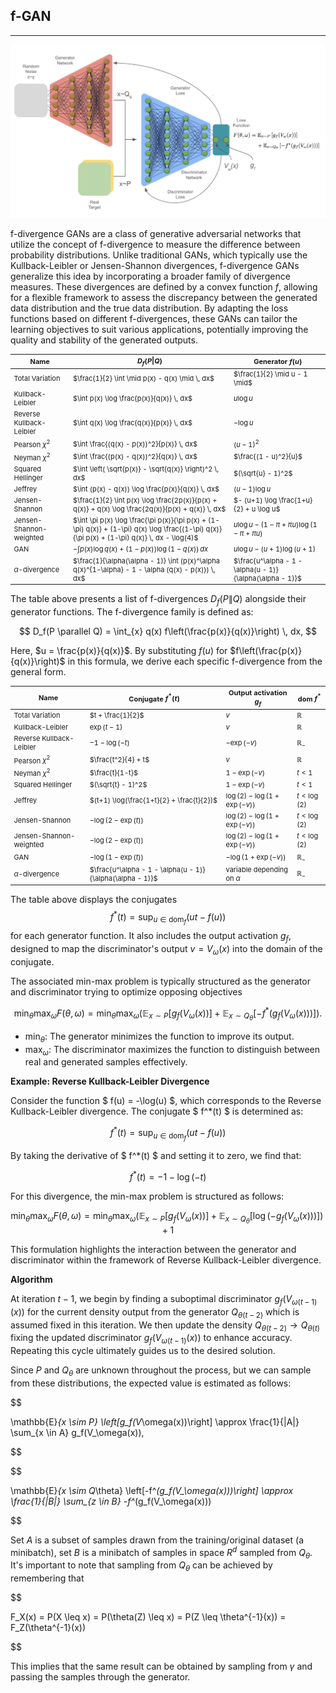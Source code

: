 ## f-GAN

---

![alt text](https://github.com/StefanoPenazzi2/StefanoPenazzi2.github.io/blob/main/imgs/fgans/fgans_architecture.png?raw=true)


f-divergence GANs are a class of generative adversarial networks that utilize the concept of f-divergence
to measure the difference between probability distributions. Unlike traditional GANs, which typically use
the Kullback-Leibler or Jensen-Shannon divergences, f-divergence GANs generalize this idea by incorporating
a broader family of divergence measures. These divergences are defined by a convex function $f$, allowing
for a flexible framework to assess the discrepancy between the generated data distribution and the true
data distribution. By adapting the loss functions based on different f-divergences, these GANs can tailor
the learning objectives to suit various applications, potentially improving the quality and stability
of the generated outputs.


<style scoped>
table {
  font-size: 11px;
}
</style>

| Name                    | $D_f(P \| Q)$                                                                                                                                  | Generator $f(u)$                                          |
|-------------------------|------------------------------------------------------------------------------------------------------------------------------------------------|-----------------------------------------------------------|
| Total Variation         | $\frac{1}{2} \int \mid p(x) - q(x) \mid \, dx$                                                                                                 | $\frac{1}{2} \mid u - 1 \mid$                                 |
| Kullback-Leibler        | $\int p(x) \log \frac{p(x)}{q(x)} \, dx$                                                                                                       | $u \log u$                                                |
| Reverse Kullback-Leibler | $\int q(x) \log \frac{q(x)}{p(x)} \, dx$                                                                                                       | $-\log u$                                                 |
| Pearson $\chi^2$      | $\int \frac{(q(x) - p(x))^2}{p(x)} \, dx$                                                                                                      | $(u - 1)^2$                                               |
| Neyman $\chi^2$       | $\int \frac{(p(x) - q(x))^2}{q(x)} \, dx$                                                                                                      | $\frac{(1 - u)^2}{u}$                                     |
| Squared Hellinger       | $\int \left( \sqrt{p(x)} - \sqrt{q(x)} \right)^2 \, dx$                                                                                        | $(\sqrt{u} - 1)^2$                                        |
| Jeffrey                 | $\int (p(x) - q(x)) \log \frac{p(x)}{q(x)} \, dx$                                                                                              | $(u - 1) \log u$                                          |
| Jensen-Shannon          | $\frac{1}{2} \int p(x) \log \frac{2p(x)}{p(x) + q(x)} + q(x) \log \frac{2q(x)}{p(x) + q(x)} \, dx$                                             | $- (u+1) \log \frac{1+u}{2} + u \log u$                   |
| Jensen-Shannon-weighted | $\int \pi p(x) \log \frac{\pi p(x)}{\pi p(x) + (1-\pi) q(x)} + (1-\pi) q(x) \log \frac{(1-\pi) q(x)}{\pi p(x) + (1-\pi) q(x)} \, dx - \log(4)$ | $u \log u - (1 - \pi + \pi u) \log(1 - \pi + \pi u)$      |
| GAN                     | $- \int p(x) \log q(x) + (1 - p(x)) \log(1 - q(x)) \, dx$                                                                                      | $u \log u - (u + 1) \log (u + 1)$                         |
| $\alpha$-divergence   | $\frac{1}{\alpha(\alpha - 1)} \int (p(x)^\alpha q(x)^{1-\alpha} - 1 - \alpha (q(x) - p(x))) \, dx$                                             | $\frac{u^\alpha - 1 - \alpha(u - 1)}{\alpha(\alpha - 1)}$ |

The table above presents a list of f-divergences $D_f(P \| Q)$ alongside their generator functions. The f-divergence family is defined as:

$$
D_f(P \parallel Q) = \int_{x} q(x) f\left(\frac{p(x)}{q(x)}\right) \, dx,
$$

Here, $u = \frac{p(x)}{q(x)}$. By substituting $f(u)$ for $f\left(\frac{p(x)}{q(x)}\right)$ in this formula, we derive each specific f-divergence from the general form.

| Name                    | Conjugate $f^*(t)$                    | Output activation $g_f$            | dom $f^*$            |
|-------------------------|-----------------------------------------|--------------------------------------|------------------------|
| Total Variation         | $t + \frac{1}{2}$                     | $v$                                | $\mathbb{R}$         |
| Kullback-Leibler        | $\exp(t - 1)$                         | $v$                                | $\mathbb{R}$         |
| Reverse Kullback-Leibler| $-1 - \log(-t)$                       | $-\exp(-v)$                        | $\mathbb{R}_-$       |
| Pearson $\chi^2$      | $\frac{t^2}{4} + t$                   | $v$                                | $\mathbb{R}$         |
| Neyman $\chi^2$       | $\frac{t}{1-t}$                       | $1 - \exp(-v)$                     | $t < 1$              |
| Squared Hellinger       | $(\sqrt{t} - 1)^2$                    | $1 - \exp(-v)$                     | $t < 1$              |
| Jeffrey                 | $(t+1) \log(\frac{1+t}{2} + \frac{t}{2})$ | $\log(2) - \log(1 + \exp(-v))$ | $t < \log(2)$        |
| Jensen-Shannon          | $-\log(2 - \exp(t))$                  | $\log(2) - \log(1 + \exp(-v))$     | $t < \log(2)$        |
| Jensen-Shannon-weighted | $- \log(2 - \exp(t))$                 | $\log(2) - \log(1 + \exp(-v))$     | $t < \log(2)$        |
| GAN                     | $- \log(1 - \exp(t))$                 | $- \log(1 + \exp(-v))$             | $\mathbb{R}_-$       |
| $\alpha$-divergence   | $\frac{u^\alpha - 1 - \alpha(u - 1)}{\alpha(\alpha - 1)}$ | variable depending on $\alpha$ | $\mathbb{R}_-$       |

The table above displays the conjugates 
$$
f^*(t) = \sup_{u \in \text{dom}_f} (ut - f(u)) 
$$
for each generator function.
It also includes the output activation $g_f$, designed to map the discriminator's output $v = V_\omega(x)$ into the domain of the conjugate.

The associated min-max problem is typically structured as the generator and discriminator trying to optimize opposing objectives

$$
\min_{\theta} \max_{\omega} F(\theta, \omega) = \min_{\theta} \max_{\omega} \left( \mathbb{E}_{x \sim P} \left[g_f(V_\omega(x))\right] + \mathbb{E}_{x \sim Q_\theta} \left[-f^*(g_f(V_\omega(x)))\right]  \right).
$$

- $\min_{\theta}$: The generator minimizes the function to improve its output.
- $\max_{\omega}$: The discriminator maximizes the function to distinguish between real and generated samples effectively. 

**Example: Reverse Kullback-Leibler Divergence**

Consider the function $ f(u) = -\log(u) $, which corresponds to the Reverse Kullback-Leibler divergence. The conjugate $ f^*(t) $ is determined as:

$$ 
f^*(t) = \sup_{u \in \text{dom}_f} ( ut - f(u) ) 
$$

By taking the derivative of $ f^*(t) $ and setting it to zero, we find that:

$$ 
f^*(t) = -1 - \log(-t) 
$$

For this divergence, the min-max problem is structured as follows:

$$ 
\min_{\theta} \max_{\omega} F(\theta, \omega) = \min_{\theta} \max_{\omega} \left( \mathbb{E}_{x \sim P} \left[g_f(V_\omega(x))\right] + \mathbb{E}_{x \sim Q_\theta} \left[\log(-g_f(V_\omega(x)))\right] \right) + 1 
$$

This formulation highlights the interaction between the generator and discriminator within the framework of Reverse Kullback-Leibler divergence.

**Algorithm**

At iteration $t-1$, we begin by finding a suboptimal discriminator $g_f(V_{\omega(t-1)}(x))$ for the current
density output from the generator $Q_{\theta(t-2)}$ which is assumed fixed in this iteration.
We then update the density $Q_{\theta(t-2)} \rightarrow Q_{\theta(t)}$ fixing the updated discriminator
$g_f(V_{\omega(t-1)}(x))$ to enhance accuracy. Repeating this cycle ultimately guides us to the desired solution.

Since $P$ and $Q_\theta$ are unknown throughout the process, but we can sample from these distributions,
the expected value is estimated as follows:

$$

\mathbb{E}_{x \sim P} \left[g_f(V_\omega(x))\right] \approx \frac{1}{|A|} \sum_{x \in A} g_f(V_\omega(x)),

$$

$$

\mathbb{E}_{x \sim Q_\theta} \left[-f^*(g_f(V_\omega(x)))\right] \approx \frac{1}{|B|} \sum_{z \in B} -f^*(g_f(V_\omega(x)))

$$

Set $A$ is a subset of samples drawn from the training/original dataset (a minibatch), set $B$ is a minibatch of samples
in space $R^d$ sampled from $Q_\theta$. 
It's important to note that sampling from $Q_\theta$ can be achieved by remembering that

$$

F_X(x) = P(X \leq x) = P(\theta(Z) \leq x) = P(Z \leq \theta^{-1}(x)) = F_Z(\theta^{-1}(x))

$$

This implies that the same result can be obtained by sampling from $\gamma$
and passing the samples through the generator.
